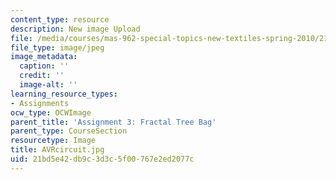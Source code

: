 ```yaml
---
content_type: resource
description: New image Upload
file: /media/courses/mas-962-special-topics-new-textiles-spring-2010/21bd5e42db9c3d3c5f00767e2ed2077c_AVRcircuit.jpg
file_type: image/jpeg
image_metadata:
  caption: ''
  credit: ''
  image-alt: ''
learning_resource_types:
- Assignments
ocw_type: OCWImage
parent_title: 'Assignment 3: Fractal Tree Bag'
parent_type: CourseSection
resourcetype: Image
title: AVRcircuit.jpg
uid: 21bd5e42-db9c-3d3c-5f00-767e2ed2077c
---
```

